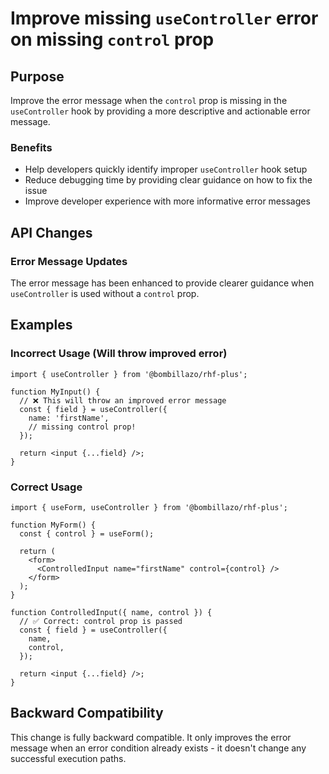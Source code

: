 # Improve missing `useController` error on missing `control` prop

## Purpose

Improve the error message when the `control` prop is missing in the `useController` hook by providing a more descriptive and actionable error message.

### Benefits

- Help developers quickly identify improper `useController` hook setup
- Reduce debugging time by providing clear guidance on how to fix the issue
- Improve developer experience with more informative error messages

## API Changes

### Error Message Updates

The error message has been enhanced to provide clearer guidance when `useController` is used without a `control` prop.

## Examples

### Incorrect Usage (Will throw improved error)

```tsx
import { useController } from '@bombillazo/rhf-plus';

function MyInput() {
  // ❌ This will throw an improved error message
  const { field } = useController({
    name: 'firstName',
    // missing control prop!
  });

  return <input {...field} />;
}
```

### Correct Usage

```tsx
import { useForm, useController } from '@bombillazo/rhf-plus';

function MyForm() {
  const { control } = useForm();

  return (
    <form>
      <ControlledInput name="firstName" control={control} />
    </form>
  );
}

function ControlledInput({ name, control }) {
  // ✅ Correct: control prop is passed
  const { field } = useController({
    name,
    control,
  });

  return <input {...field} />;
}
```

## Backward Compatibility

This change is fully backward compatible. It only improves the error message when an error condition already exists - it doesn't change any successful execution paths.
